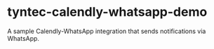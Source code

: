 # tyntec-calendly-whatsapp-demo

A sample Calendly-WhatsApp integration that sends notifications via WhatsApp.
